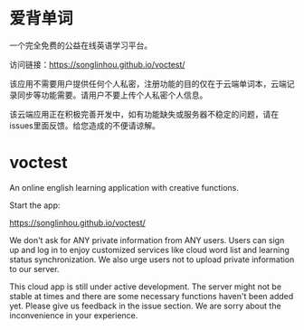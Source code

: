# 爱背单词

一个完全免费的公益在线英语学习平台。


访问链接：https://songlinhou.github.io/voctest/

该应用不需要用户提供任何个人私密，注册功能的目的仅在于云端单词本，云端记录同步等功能需要。请用户不要上传个人私密个人信息。

该云端应用正在积极完善开发中，如有功能缺失或服务器不稳定的问题，请在issues里面反馈。给您造成的不便请谅解。



# voctest
An online english learning application with creative functions.



Start the app:

https://songlinhou.github.io/voctest/

We don't ask for ANY private information from ANY users. Users can sign up and log in to enjoy customized services like cloud word list and learning status synchronization. We also urge users not to upload private information to our server.

This cloud app is still under active development. The server might not be stable at times and there are some necessary functions haven't been added yet. Please give us feedback in the issue section. We are sorry about the inconvenience in your experience.

